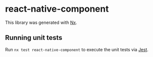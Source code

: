 # react-native-component

This library was generated with [Nx](https://nx.dev).

## Running unit tests

Run `nx test react-native-component` to execute the unit tests via [Jest](https://jestjs.io).
